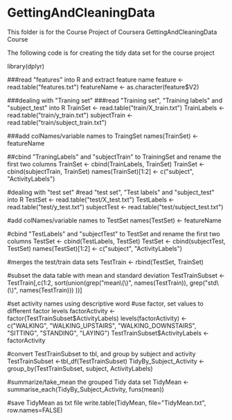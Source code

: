 # GettingAndCleaningData
This folder is for the Course Project of Coursera GettingAndCleaningData Course


The following code is for creating the tidy data set for the course project

library(dplyr)

###read "features" into R and extract feature name
feature <- read.table("features.txt")
featureName <- as.character(feature$V2)

###dealing with "Traning set"
###read "Training set", "Training labels" and "subject_test" into R
TrainSet <- read.table("train/X_train.txt")
TrainLabels <- read.table("train/y_train.txt")
subjectTrain <- read.table("train/subject_train.txt")

###add colNames/variable names to TraingSet
names(TrainSet) <- featureName

##cbind "TraningLabels" and "subjectTrain" to TrainingSet and rename the first two columns
TrainSet <- cbind(TrainLabels, TrainSet)
TrainSet <- cbind(subjectTrain, TrainSet)
names(TrainSet)[1:2] <- c("subject", "ActivityLabels")

#dealing with "test set"
#read "test set", "Test labels" and "subject_test" into R
TestSet <- read.table("test/X_test.txt")
TestLabels <- read.table("test/y_test.txt")
subjectTest <- read.table("test/subject_test.txt")

#add colNames/variable names to TestSet
names(TestSet) <- featureName

#cbind "TestLabels" and "subjectTest" to TestSet and rename the first two columns
TestSet <- cbind(TestLabels, TestSet)
TestSet <- cbind(subjectTest, TestSet)
names(TestSet)[1:2] <- c("subject", "ActivityLabels")

#merges the test/train data sets
TestTrain <- rbind(TestSet, TrainSet)

#subset the data table with mean and standard deviation
TestTrainSubset <- TestTrain[,c(1:2, sort(union(grep("mean\\(\\)", names(TestTrain)), 
                                                grep("std\\(\\)", names(TestTrain)))
                            ))]

#set activity names using descriptive word
#use factor, set values to different factor levels
factorActivity <- factor(TestTrainSubset$ActivityLabels)
levels(factorActivity) <- c("WALKING", "WALKING_UPSTAIRS", 
                            "WALKING_DOWNSTAIRS", "SITTING", "STANDING", "LAYING")
TestTrainSubset$ActivityLabels <- factorActivity

#convert TestTrainSubset to tbl, and group by subject and activity
TestTrainSubset <-tbl_df(TestTrainSubset)
TidyBy_Subject_Activity <- group_by(TestTrainSubset, subject, ActivityLabels)

#summarize/take_mean the grouped Tidy data set
TidyMean <- summarise_each(TidyBy_Subject_Activity, funs(mean))

#save TidyMean as txt file
write.table(TidyMean, file="TidyMean.txt", row.names=FALSE)
